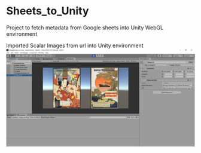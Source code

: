 # Sheets_to_Unity
Project to fetch metadata from Google sheets into Unity WebGL environment

Imported Scalar Images from url into Unity environment
![Alt text](Assets/images/image_url_to_unity.PNG?raw=True)
